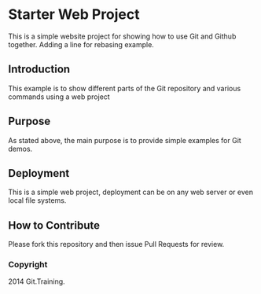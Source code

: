 # Starter Web Project 

This is a simple website project for showing how to use Git and Github together. Adding a line for rebasing example.

## Introduction

This example is to show different parts of the Git repository and various commands using a web project

## Purpose

As stated above, the main purpose is to provide simple examples for Git demos.

## Deployment

This is a simple web project, deployment can be on any web server or even local file systems.

## How to Contribute 

Please fork this repository and then issue Pull Requests for review.

### Copyright

2014 Git.Training.

